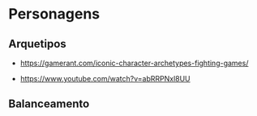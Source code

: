# Personagens

## Arquetipos

- https://gamerant.com/iconic-character-archetypes-fighting-games/

- https://www.youtube.com/watch?v=abRRPNxl8UU
  
## Balanceamento
